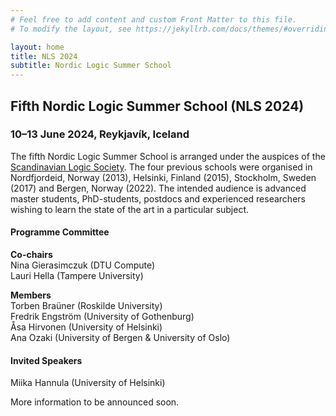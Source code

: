 ```yaml
---
# Feel free to add content and custom Front Matter to this file.
# To modify the layout, see https://jekyllrb.com/docs/themes/#overriding-theme-defaults

layout: home
title: NLS 2024
subtitle: Nordic Logic Summer School
---
```


## Fifth Nordic Logic Summer School (NLS 2024) ##

### 10–13 June 2024, Reykjavík, Iceland ###

The fifth Nordic Logic Summer School is arranged under the auspices of the [Scandinavian Logic Society](https://scandinavianlogic.org/). The four previous schools were organised in Nordfjordeid, Norway (2013), Helsinki, Finland (2015), Stockholm, Sweden (2017) and Bergen, Norway (2022). The intended audience is advanced master students, PhD-students, postdocs and experienced researchers wishing to learn the state of the art in a particular subject. 


#### Programme Committee ####

**Co-chairs**  
Nina Gierasimczuk (DTU Compute)  
Lauri Hella (Tampere University)  

**Members**  
Torben Braüner (Roskilde University)  
Fredrik Engström (University of Gothenburg)   
Åsa Hirvonen (University of Helsinki)   
Ana Ozaki (University of Bergen & University of Oslo)  


#### Invited Speakers ####

Miika Hannula (University of Helsinki)  


 



More information to be announced soon.